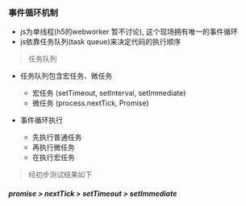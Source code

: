 ### 事件循环机制

* js为单线程(h5的webworker 暂不讨论), 这个现场拥有唯一的事件循环
* js依靠任务队列(task queue)来决定代码的执行顺序

> 任务队列
* 任务队列包含宏任务、微任务
  * 宏任务 (setTimeout, setInterval, setImmediate)
  * 微任务 (process.nextTick, Promise)

* 事件循环执行
  * 先执行普通任务
  * 再执行微任务
  * 在执行宏任务


> 经初步测试结果如下
##### promise > nextTick > setTimeout > setImmediate
